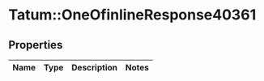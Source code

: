 # Tatum::OneOfinlineResponse40361

## Properties
Name | Type | Description | Notes
------------ | ------------- | ------------- | -------------

